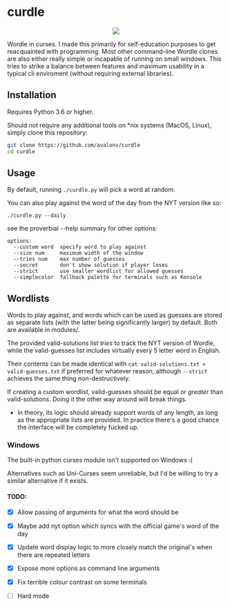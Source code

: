 # curdle

<p align="center">
  <img src="https://user-images.githubusercontent.com/29720696/194192473-a087d0d2-7e13-4163-84fe-f99cd9d5fe35.gif"/>
</p>

Wordle in curses. I made this primarily for self-education purposes to get reacquainted with programming. Most other command-line Wordle clones are also either really simple or incapable of running on small windows. This tries to strike a balance between features and maximum usability in a typical cli enviroment (without requiring external libraries).

## Installation
Requires Python 3.6 or higher.

Should not require any additional tools on \*nix systems (MacOS, Linux), simply clone this repository:

```sh
git clone https://github.com/avalonv/curdle
cd curdle
```

## Usage
By default, running `./curdle.py` will pick a word at random.

You can also play against the word of the day from the NYT version like so:

`./curdle.py --daily`

see the proverbial --help summary for other options:

```
options:
  --custom word  specify word to play against
  --size num     maximum width of the window
  --tries num    max number of guesses
  --secret       don't show solution if player loses
  --strict       use smaller wordlist for allowed guesses
  --simplecolor  fallback palette for terminals such as Konsole
  ```
## Wordlists
Words to play against, and words which can be used as guesses are stored as separate lists (with the latter being significantly larger) by default. Both are available in modules/.

The provided valid-solutions list *tries* to track the NYT version of Wordle, while the valid-guesses list includes virtually every 5 letter word in English.

Their contents can be made identical with `cat valid-solutions.txt > valid-guesses.txt` if preferred for whatever reason, although `--strict` achieves the same thing non-destructively.

If creating a custom wordlist, valid-guesses should be equal or *greater* than valid-solutions. Doing it the other way around will break things.

- In theory, its logic should already support words of any length, as long as the appropriate lists are provided. In practice there's a good chance the interface will be completely fucked up.

### Windows
The built-in python curses module isn't supported on Windows :(

Alternatives such as Uni-Curses seem unreliable, but I'd be willing to try a similar alternative if it exists.

#### TODO:
- [X] Allow passing of arguments for what the word should be

- [X] Maybe add nyt option which syncs with the official game's word of the day

- [X] Update word display logic to more closely match the original's when there are repeated letters

- [X] Expose more options as command line arguments

- [X] Fix terrible colour contrast on some terminals

- [ ] Hard mode
